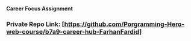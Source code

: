 #### Career Focus Assignment

### Private Repo Link: [https://github.com/Porgramming-Hero-web-course/b7a9-career-hub-FarhanFardid]